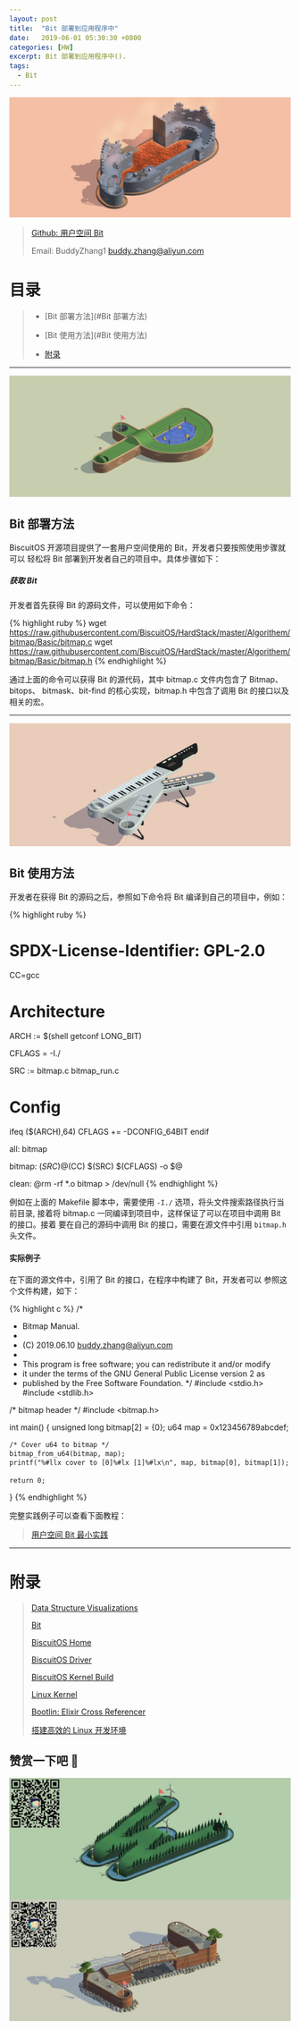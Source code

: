 ```yaml
---
layout: post
title:  "Bit 部署到应用程序中"
date:   2019-06-01 05:30:30 +0800
categories: [HW]
excerpt: Bit 部署到应用程序中().
tags:
  - Bit
---
```


![DTS](/assets/PDB/BiscuitOS/kernel/IND00000Q.jpg)

> [Github: 用户空间 Bit](https://github.com/BiscuitOS/HardStack/tree/master/Algorithem/bitmap/Basic)
>
> Email: BuddyZhang1 <buddy.zhang@aliyun.com>

# 目录

> - [Bit 部署方法](#Bit 部署方法)
>
> - [Bit 使用方法](#Bit 使用方法)
>
> - [附录](#附录)

-----------------------------------

<span id="Bit 部署方法"></span>

![](/assets/PDB/BiscuitOS/kernel/IND00000P.jpg)

## Bit 部署方法

BiscuitOS 开源项目提供了一套用户空间使用的 Bit，开发者只要按照使用步骤就可以
轻松将 Bit 部署到开发者自己的项目中。具体步骤如下：

##### 获取 Bit

开发者首先获得 Bit 的源码文件，可以使用如下命令：

{% highlight ruby %}
wget https://raw.githubusercontent.com/BiscuitOS/HardStack/master/Algorithem/bitmap/Basic/bitmap.c
wget https://raw.githubusercontent.com/BiscuitOS/HardStack/master/Algorithem/bitmap/Basic/bitmap.h
{% endhighlight %}

通过上面的命令可以获得 Bit 的源代码，其中 bitmap.c 文件内包含了 Bitmap、bitops、
bitmask、bit-find 的核心实现，bitmap.h 中包含了调用 Bit 的接口以及相关的宏。

------------------------------

<span id="Bit 使用方法"></span>

![](/assets/PDB/BiscuitOS/kernel/IND00000K.jpg)

## Bit 使用方法

开发者在获得 Bit 的源码之后，参照如下命令将 Bit 编译到自己的项目中，例如：

{% highlight ruby %}
# SPDX-License-Identifier: GPL-2.0
CC=gcc

# Architecture
ARCH := $(shell getconf LONG_BIT)

CFLAGS = -I./

SRC := bitmap.c bitmap_run.c

# Config

ifeq ($(ARCH),64)
CFLAGS += -DCONFIG_64BIT
endif

all: bitmap

bitmap: $(SRC)
	@$(CC) $(SRC) $(CFLAGS) -o $@

clean:
	@rm -rf *.o bitmap > /dev/null
{% endhighlight %}

例如在上面的 Makefile 脚本中，需要使用 `-I./` 选项，将头文件搜索路径执行当前目录,
接着将 bitmap.c 一同编译到项目中，这样保证了可以在项目中调用 Bit 的接口。接着
要在自己的源码中调用 Bit 的接口，需要在源文件中引用 `bitmap.h` 头文件。

#### 实际例子

在下面的源文件中，引用了 Bit 的接口，在程序中构建了 Bit，开发者可以
参照这个文件构建，如下：

{% highlight c %}
/*
 * Bitmap Manual.
 *
 * (C) 2019.06.10 <buddy.zhang@aliyun.com>
 *
 * This program is free software; you can redistribute it and/or modify
 * it under the terms of the GNU General Public License version 2 as
 * published by the Free Software Foundation.
 */
#include <stdio.h>
#include <stdlib.h>

/* bitmap header */
#include <bitmap.h>

int main()
{
	unsigned long bitmap[2] = {0};
	u64 map = 0x123456789abcdef;

	/* Cover u64 to bitmap */
	bitmap_from_u64(bitmap, map);
	printf("%#llx cover to [0]%#lx [1]%#lx\n", map, bitmap[0], bitmap[1]);

	return 0;
}
{% endhighlight %}

完整实践例子可以查看下面教程：

> [用户空间 Bit 最小实践](/blog/BITMAP/#B1)

-----------------------------------------------

# <span id="附录">附录</span>

> [Data Structure Visualizations](https://www.cs.usfca.edu/~galles/visualization/Algorithms.html)
>
> [Bit](/blog/BITMAP/)
>
> [BiscuitOS Home](https://biscuitos.github.io/)
>
> [BiscuitOS Driver](/blog/BiscuitOS_Catalogue/)
>
> [BiscuitOS Kernel Build](/blog/Kernel_Build/)
>
> [Linux Kernel](https://www.kernel.org/)
>
> [Bootlin: Elixir Cross Referencer](https://elixir.bootlin.com/linux/latest/source)
>
> [搭建高效的 Linux 开发环境](/blog/Linux-debug-tools/)

## 赞赏一下吧 🙂

![MMU](/assets/PDB/BiscuitOS/kernel/HAB000036.jpg)
